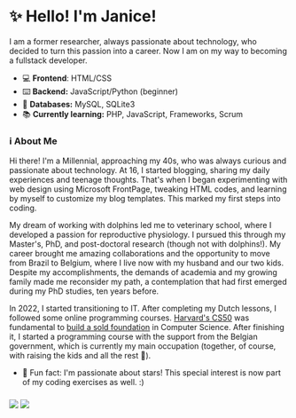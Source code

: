 # ✨ Hello! I'm Janice! 

I am a former researcher, always passionate about technology, who decided to turn this passion into a career. Now I am on my way to becoming a fullstack developer.

- 💻 **Frontend**: HTML/CSS
- ⌨️ **Backend:** JavaScript/Python (beginner)
- 📓 **Databases:** MySQL, SQLite3
- 📚 **Currently learning:** PHP, JavaScript, Frameworks, Scrum

    
### ℹ About Me 

Hi there! I'm a Millennial, approaching my 40s, who was always curious and passionate about technology. At 16, I started blogging, sharing my daily experiences and teenage thoughts. That's when I began experimenting with web design using Microsoft FrontPage, tweaking HTML codes, and learning by myself to customize my blog templates. This marked my first steps into coding.

My dream of working with dolphins led me to veterinary school, where I developed a passion for reproductive physiology. I pursued this through my Master's, PhD, and post-doctoral research (though not with dolphins!). My career brought me amazing collaborations and the opportunity to move from Brazil to Belgium, where I live now with my husband and our two kids. Despite my accomplishments, the demands of academia and my growing family made me reconsider my path, a contemplation that had first emerged during my PhD studies, ten years before.

In 2022, I started transitioning to IT. After completing my Dutch lessons, I followed some online programming courses. [Harvard's CS50](https://cs50.harvard.edu/x/2024/) was fundamental to [build a sold foundation](https://submit.cs50.io/users/janicemv) in Computer Science. After finishing it, I started a programming course with the support from the Belgian government, which is currently my main occupation (together, of course, with raising the kids and all the rest 🥰).

- 🌟 Fun fact: I'm passionate about stars! This special interest is now part of my coding exercises as well. :)

###

<div> 
  <a href = "mailto:janice.vilela@gmail.com"><img src="https://img.shields.io/badge/-Gmail-%23333?style=for-the-badge&logo=gmail&logoColor=white" target="_blank"></a>
  <a href="https://www.linkedin.com/in/janicevilela/" target="_blank"><img src="https://img.shields.io/badge/-LinkedIn-%230077B5?style=for-the-badge&logo=linkedin&logoColor=white" target="_blank"></a> 
  
</div>

<!-- ##

<div style="display: inline_block">
  <a href="https://github.com/janicemv">
  <img height="180em" src="https://github-readme-stats.vercel.app/api?username=janicemv&show_icons=true&theme=dracula&include_all_commits=true&count_private=true"/>
  <img height="180em" src="https://github-readme-stats.vercel.app/api/top-langs/?username=janicemv&layout=compact&theme=dracula&include_all_commits=true&count_private=true&show_icons=true"/>
</div>
-->
